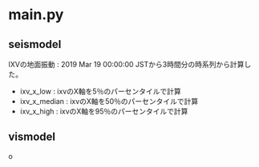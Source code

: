 

# main.py
## seismodel

IXVの地面振動 : 2019 Mar 19 00:00:00 JSTから3時間分の時系列から計算した。

* ixv\_x\_low : ixvのX軸を5％のパーセンタイルで計算
* ixv\_x\_median : ixvのX軸を50％のパーセンタイルで計算
* ixv\_x\_high : ixvのX軸を95％のパーセンタイルで計算


## vismodel

o
